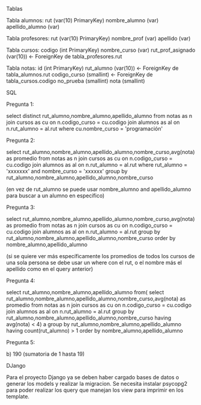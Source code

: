 Tablas

Tabla alumnos:
rut (var(10) PrimaryKey)
nombre_alumno (var)
apellido_alumno (var)

Tabla profesores:
rut (var(10) PrimaryKey)
nombre_prof (var)
apellido (var)

Tabla cursos:
codigo (int PrimaryKey)
nombre_curso (var)
rut_prof_asignado (var(10)) <- ForeignKey de tabla_profesores.rut

Tabla notas:
id (int PrimaryKey)
rut_alumno (var(10)) <- ForeignKey de tabla_alumnos.rut
codigo_curso (smallint) <- ForeignKey de tabla_cursos.codigo
no_prueba (smallint)
nota (smallint)




SQL

Pregunta 1:

select distinct rut_alumno,nombre_alumno,apellido_alumno
from notas as n 
join cursos as cu on n.codigo_curso = cu.codigo
join alumnos as al on n.rut_alumno = al.rut
where cu.nombre_curso = 'programación'


Pregunta 2:

select rut_alumno,nombre_alumno,apellido_alumno,nombre_curso,avg(nota) as promedio
from notas as n 
join cursos as cu on n.codigo_curso = cu.codigo
join alumnos as al on n.rut_alumno = al.rut
where rut_alumno = 'xxxxxxx' and nombre_curso = 'xxxxxx'
group by rut_alumno,nombre_alumno,apellido_alumno,nombre_curso

(en vez de rut_alumno se puede usar nombre_alumno and apellido_alumno para buscar a un alumno en específico)


Pregunta 3:

select rut_alumno,nombre_alumno,apellido_alumno,nombre_curso,avg(nota) as promedio
from notas as n 
join cursos as cu on n.codigo_curso = cu.codigo
join alumnos as al on n.rut_alumno = al.rut
group by rut_alumno,nombre_alumno,apellido_alumno,nombre_curso
order by nombre_alumno,apellido_alumno

(si se quiere ver más específicamente los promedios de todos los cursos de una sola persona se debe usar un where con el rut, o el nombre más el apellido como en el query anterior)


Pregunta 4:

select rut_alumno,nombre_alumno,apellido_alumno
from(
select rut_alumno,nombre_alumno,apellido_alumno,nombre_curso,avg(nota) as promedio 
from notas as n 
join cursos as cu on n.codigo_curso = cu.codigo
join alumnos as al on n.rut_alumno = al.rut
group by rut_alumno,nombre_alumno,apellido_alumno,nombre_curso
having avg(nota) < 4) a
group by rut_alumno,nombre_alumno,apellido_alumno
having count(rut_alumno) > 1
order by nombre_alumno,apellido_alumno

Pregunta 5:

b) 190 (sumatoria de 1 hasta 19)




DJango

Para el proyecto Django ya se deben haber cargado bases de datos o generar los models y realizar la migracion.
Se necesita instalar psycopg2 para poder realizar los query que manejan los view para imprimir en los template.

